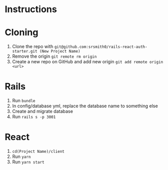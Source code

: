 # Instructions

# Cloning
1. Clone the repo with `git@github.com:srsmith0/rails-react-auth-starter.git (New Project Name)`
2. Remove the origin
  `git remote rm origin`
3. Create a new repo on GitHub and add new origin
  `git add remote origin <url>`

# Rails
1. Run `bundle`
2. In config/database yml, replace the database name to something else
3. Create and migrate database
4. Run `rails s -p 3001`

# React 
1. `cd(Project Name)/client`
2. Run `yarn`
3. Run `yarn start` 
